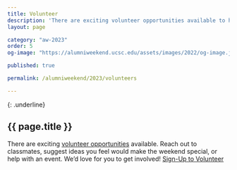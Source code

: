 ```yaml
---
title: Volunteer
description: 'There are exciting volunteer opportunities available to help with outreach, planning and fundraising.'
layout: page

category: "aw-2023"
order: 5
og-image: "https://alumniweekend.ucsc.edu/assets/images/2022/og-image.jpg"

published: true

permalink: /alumniweekend/2023/volunteers

---
```

{: .underline}
## {{ page.title }}

There are exciting [volunteer opportunities](https://alumni.ucsc.edu/volunteer/arw-volunteers.html) available. Reach out to classmates, suggest ideas you feel would make the weekend special, or help with an event. We’d love for you to get involved! [Sign-Up to Volunteer](https://docs.google.com/forms/d/e/1FAIpQLSe91dHZ5027XdMNNU__YX4gXrwRCdAH3tKNmfLz6kkxdz5bog/viewform)


